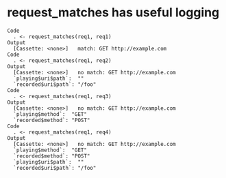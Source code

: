 # request_matches has useful logging

    Code
      . <- request_matches(req1, req1)
    Output
      [Cassette: <none>]   match: GET http://example.com
    Code
      . <- request_matches(req1, req2)
    Output
      [Cassette: <none>]   no match: GET http://example.com
      `playing$uri$path`:  ""    
      `recorded$uri$path`: "/foo"
    Code
      . <- request_matches(req1, req3)
    Output
      [Cassette: <none>]   no match: GET http://example.com
      `playing$method`:  "GET" 
      `recorded$method`: "POST"
    Code
      . <- request_matches(req1, req4)
    Output
      [Cassette: <none>]   no match: GET http://example.com
      `playing$method`:  "GET" 
      `recorded$method`: "POST"
      `playing$uri$path`:  ""    
      `recorded$uri$path`: "/foo"

